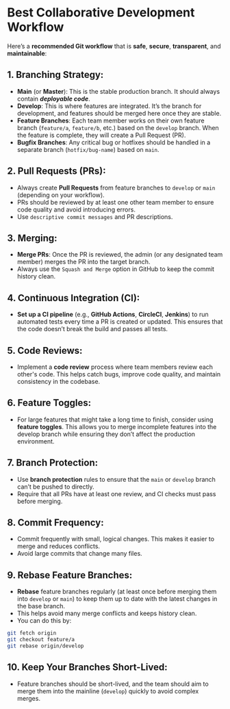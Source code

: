 # Best Collaborative Development Workflow

Here’s a **recommended Git workflow** that is **safe**, **secure**, **transparent**, and **maintainable**:

## 1. **Branching Strategy**:

- **Main** (or **Master**): This is the stable production branch. It should always contain **_deployable code_**.
- **Develop**: This is where features are integrated. It’s the branch for development, and features should be merged here once they are stable.
- **Feature Branches**: Each team member works on their own feature branch (`feature/a`, `feature/b`, etc.) based on the `develop` branch. When the feature is complete, they will create a Pull Request (PR).
- **Bugfix Branches**: Any critical bug or hotfixes should be handled in a separate branch (`hotfix/bug-name`) based on `main`.

## 2. Pull Requests (PRs):

- Always create **Pull Requests** from feature branches to `develop` or `main` (depending on your workflow).
- PRs should be reviewed by at least one other team member to ensure code quality and avoid introducing errors.
- Use `descriptive commit messages` and PR descriptions.

## 3. Merging:

- **Merge PRs**: Once the PR is reviewed, the admin (or any designated team member) merges the PR into the target branch.
- Always use the `Squash and Merge` option in GitHub to keep the commit history clean.

## 4. Continuous Integration (CI):

- **Set up a CI pipeline** (e.g., **GitHub Actions**, **CircleCI**, **Jenkins**) to run automated tests every time a PR is created or updated. This ensures that the code doesn’t break the build and passes all tests.

## 5. Code Reviews:

- Implement a **code review** process where team members review each other's code. This helps catch bugs, improve code quality, and maintain consistency in the codebase.

## 6. Feature Toggles:

- For large features that might take a long time to finish, consider using **feature toggles**. This allows you to merge incomplete features into the develop branch while ensuring they don’t affect the production environment.

## 7. Branch Protection:

- Use **branch protection** rules to ensure that the `main` or `develop` branch can’t be pushed to directly.
- Require that all PRs have at least one review, and CI checks must pass before merging.

## 8. Commit Frequency:

- Commit frequently with small, logical changes. This makes it easier to merge and reduces conflicts.
- Avoid large commits that change many files.

## 9. Rebase Feature Branches:

- **Rebase** feature branches regularly (at least once before merging them into `develop` or `main`) to keep them up to date with the latest changes in the base branch.
- This helps avoid many merge conflicts and keeps history clean.
- You can do this by:

```bash
git fetch origin
git checkout feature/a
git rebase origin/develop
```

## 10. Keep Your Branches Short-Lived:

- Feature branches should be short-lived, and the team should aim to merge them into the mainline (`develop`) quickly to avoid complex merges.
